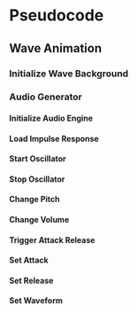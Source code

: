 # Pseudocode

## Wave Animation

### Initialize Wave Background



### Audio Generator

#### Initialize Audio Engine
    
#### Load Impulse Response
    
#### Start Oscillator
    
#### Stop Oscillator
    
#### Change Pitch
    
#### Change Volume
    
#### Trigger Attack Release

#### Set Attack

#### Set Release
    
#### Set Waveform   


    
